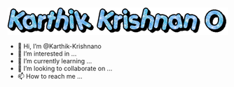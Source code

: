 <p align="center">
  <img src="https://github.com/Karthik-Krishnano/Karthik-Krishnano/blob/initial/name.gif" alt="Karthik Krishnan O">
</p>

- 👋 Hi, I’m @Karthik-Krishnano
- 👀 I’m interested in ...
- 🌱 I’m currently learning ...
- 💞️ I’m looking to collaborate on ...
- 📫 How to reach me ...

<!---
Karthik-Krishnano/Karthik-Krishnano is a ✨ special ✨ repository because its `README.md` (this file) appears on your GitHub profile.
You can click the Preview link to take a look at your changes.
--->
